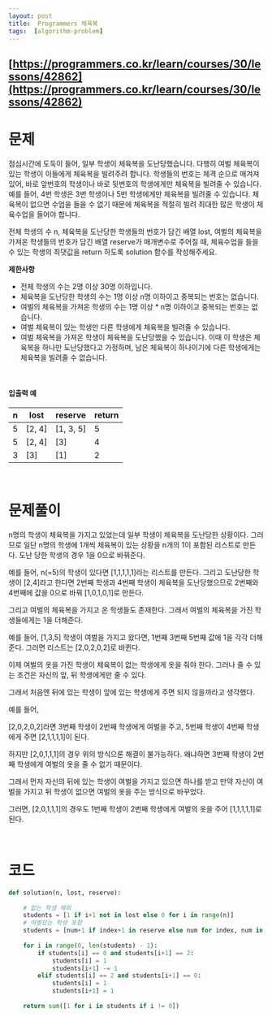 ```yaml
---
layout: post
title:  Programmers 체육복
tags:  [algorithm-problem]
--- 
```


## [https://programmers.co.kr/learn/courses/30/lessons/42862](https://programmers.co.kr/learn/courses/30/lessons/42862)

# 문제 
점심시간에 도둑이 들어, 일부 학생이 체육복을 도난당했습니다. 다행히 여벌 체육복이 있는 학생이 이들에게 체육복을 빌려주려 합니다. 학생들의 번호는 체격 순으로 매겨져 있어, 바로 앞번호의 학생이나 바로 뒷번호의 학생에게만 체육복을 빌려줄 수 있습니다. 예를 들어, 4번 학생은 3번 학생이나 5번 학생에게만 체육복을 빌려줄 수 있습니다. 체육복이 없으면 수업을 들을 수 없기 때문에 체육복을 적절히 빌려 최대한 많은 학생이 체육수업을 들어야 합니다.

전체 학생의 수 n, 체육복을 도난당한 학생들의 번호가 담긴 배열 lost, 여벌의 체육복을 가져온 학생들의 번호가 담긴 배열 reserve가 매개변수로 주어질 때, 체육수업을 들을 수 있는 학생의 최댓값을 return 하도록 solution 함수를 작성해주세요.


**제한사항**
* 전체 학생의 수는 2명 이상 30명 이하입니다.
* 체육복을 도난당한 학생의 수는 1명 이상 n명 이하이고 중복되는 번호는 없습니다.
* 여벌의 체육복을 가져온 학생의 수는 1명 이상 * n명 이하이고 중복되는 번호는 없습니다.
* 여벌 체육복이 있는 학생만 다른 학생에게 체육복을 빌려줄 수 있습니다.
* 여벌 체육복을 가져온 학생이 체육복을 도난당했을 수 있습니다. 이때 이 학생은 체육복을 하나만 도난당했다고 가정하며, 남은 체육복이 하나이기에 다른 학생에게는 체육복을 빌려줄 수 없습니다.

&nbsp;

#### 입출력 예
n | lost  | reserve  | return
--- | --- | --- | ---
5 | [2, 4] | [1, 3, 5] | 5
5 | [2, 4] | [3] | 4
3 | [3] | [1] | 2
&nbsp;
&nbsp;
&nbsp;

# 문제풀이
n명의 학생이 체육복을 가지고 있었는데 일부 학생이 체육복을 도난당한 상황이다. 그러므로 일단 n명의 학생에 1개씩 체육복이 있는 상황을 n개의 1이 포함된 리스트로 만든다. 도난 당한 학생의 경우 1을 0으로 바꿔준다. 

예를 들어, n(=5)의 학생이 있다면 [1,1,1,1,1]라는 리스트를 만든다. 그리고 도난당한 학생이 [2,4]라고 한다면 2번째 학생과 4번째 학생이 체육복을 도난당했으므로 2번째와 4번째에 값을 0으로 바꿔 [1,0,1,0,1]로 만든다.

그리고 여벌의 체육복을 가지고 온 학생들도 존재한다. 그래서 여벌의 체육복을 가진 학생들에게는 1을 더해준다. 

예를 들어, [1,3,5] 학생이 여벌을 가지고 왔다면, 1번째 3번째 5번째 값에 1을 각각 더해준다. 그러면 리스트는 [2,0,2,0,2]로 바뀐다.

이제 여벌의 옷을 가진 학생이 체육복이 없는 학생에게 옷을 줘야 한다. 그러나 줄 수 있는 조건은 자신의 앞, 뒤 학생에게만 줄 수 있다. 

그래서 처음엔 뒤에 있는 학생이 앞에 있는 학생에게 주면 되지 않을까라고 생각했다. 

예를 들어, 

[2,0,2,0,2]라면 3번째 학생이 2번째 학생에게 여벌을 주고, 5번째 학생이 4번째 학생에게 주면 [2,1,1,1,1]이 된다. 

하지만 [2,0,1,1,1]의 경우 위의 방식으론 해결이 불가능하다. 왜냐하면 3번째 학생이 2번째 학생에게 여벌의 옷을 줄 수 없기 때문이다.

그래서 먼저 자신의 뒤에 있는 학생이 여벌을 가지고 있으면 하나를 받고 만약 자신이 여벌을 가지고 뒤 학생이 없으면 여벌의 옷을 주는 방식으로 바꾸었다. 

그러면, [2,0,1,1,1]의 경우도 1번째 학생이 2번째 학생에게 여벌의 옷을 주어 [1,1,1,1,1]로 된다.

&nbsp;
&nbsp;
&nbsp;

# 코드
~~~python
def solution(n, lost, reserve):
    
    # 없는 학생 제외
    students = [1 if i+1 not in lost else 0 for i in range(n)]
    # 여벌있는 학생 포함
    students = [num+1 if index+1 in reserve else num for index, num in enumerate(students)]    
    
    for i in range(0, len(students) - 1):
        if students[i] == 0 and students[i+1] == 2:
            students[i] = 1
            students[i+1] -= 1
        elif students[i] == 2 and students[i+1] == 0:
            students[i] = 1
            students[i+1] = 1
    
    return sum([1 for i in students if i != 0])
~~~
